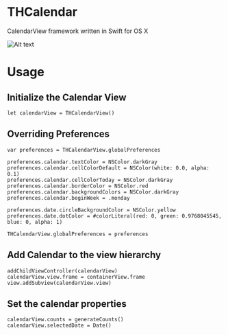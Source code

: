 # THCalendar


CalendarView framework written in Swift for OS X

![Alt text](https://github.com/thierryH91200/THCalendar/blob/master/THCalendar.jpg)


# Usage

## Initialize the Calendar View

```
let calendarView = THCalendarView()
```

## Overriding Preferences

```
var preferences = THCalendarView.globalPreferences

preferences.calendar.textColor = NSColor.darkGray
preferences.calendar.cellColorDefault = NSColor(white: 0.0, alpha: 0.1)
preferences.calendar.cellColorToday = NSColor.darkGray
preferences.calendar.borderColor = NSColor.red
preferences.calendar.backgroundColors = NSColor.darkGray
preferences.calendar.beginWeek = .monday

preferences.date.circleBackgroundColor = NSColor.yellow
preferences.date.dotColor = #colorLiteral(red: 0, green: 0.9768045545, blue: 0, alpha: 1)

THCalendarView.globalPreferences = preferences
```

## Add Calendar to the view hierarchy

```
addChildViewController(calendarView)
calendarView.view.frame = containerView.frame
view.addSubview(calendarView.view)
```

## Set the calendar properties

```
calendarView.counts = generateCounts()
calendarView.selectedDate = Date()
```
